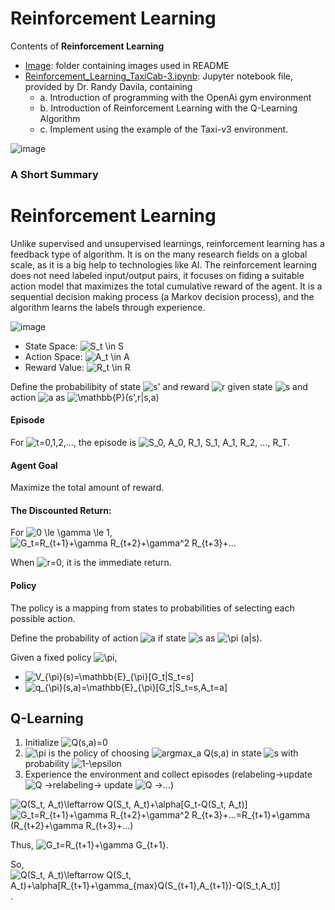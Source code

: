 # Reinforcement Learning

Contents of **Reinforcement Learning**

* [Image](): folder containing images used in README
* [Reinforcement_Learning_TaxiCab-3.ipynb](https://github.com/cissyyang1014/DataScience_and_MachineLearning/blob/main/ReinforcementLearning/Reinforcement_Learning_TaxiCab-3.ipynb): Jupyter notebook file, provided by Dr. Randy Davila, containing
  * a. Introduction of programming with the OpenAi gym environment
  * b. Introduction of Reinforcement Learning with the Q-Learning Algorithm
  * c. Implement using the example of the Taxi-v3 environment.

![image](https://github.com/cissyyang1014/DataScience_and_MachineLearning/blob/main/ReinforcementLearning/Image/Reinforcement-Learning-in-ML-TV.jpg)

### A Short Summary

# Reinforcement Learning

Unlike supervised and unsupervised learnings, reinforcement learning has a feedback type of algorithm. It is on the many research fields on a global scale, as it is a big help to technologies like AI. The reinforcement learning does not need labeled input/output pairs, it focuses on fiding a suitable action model that maximizes the total cumulative reward of the agent. It is a sequential decision making process (a Markov decision process), and the algorithm learns the labels through experience. 

![image](https://github.com/cissyyang1014/DataScience_and_MachineLearning/blob/main/ReinforcementLearning/Image/reinforcement-learning-fig1-700.jpg)

* State Space: <img src="https://latex.codecogs.com/svg.image?S_t&space;\in&space;S" title="S_t \in S" />
* Action Space: <img src="https://latex.codecogs.com/svg.image?A_t&space;\in&space;A" title="A_t \in A" />
* Reward Value: <img src="https://latex.codecogs.com/svg.image?R_t&space;\in&space;R" title="R_t \in R" />

Define the probabilibity of state <img src="https://latex.codecogs.com/svg.image?s'" title="s'" /> and reward <img src="https://latex.codecogs.com/svg.image?r" title="r" /> given state <img src="https://latex.codecogs.com/svg.image?s" title="s" /> and action <img src="https://latex.codecogs.com/svg.image?a" title="a" /> as <img src="https://latex.codecogs.com/svg.image?\mathbb{P}(s',r|s,a)" title="\mathbb{P}(s',r|s,a)" />

#### Episode

For <img src="https://latex.codecogs.com/svg.image?t=0,1,2,..." title="t=0,1,2,..." />, the episode is <img src="https://latex.codecogs.com/svg.image?S_0,&space;A_0,&space;R_1,&space;S_1,&space;A_1,&space;R_2,&space;...,&space;R_T" title="S_0, A_0, R_1, S_1, A_1, R_2, ..., R_T" />.

#### Agent Goal

Maximize the total amount of reward.

#### The Discounted Return:

For <img src="https://latex.codecogs.com/svg.image?0&space;\le&space;\gamma&space;\le&space;1" title="0 \le \gamma \le 1" />, 
<img src="https://latex.codecogs.com/svg.image?G_t=R_{t&plus;1}&plus;\gamma&space;R_{t&plus;2}&plus;\gamma^2&space;R_{t&plus;3}&plus;..." title="G_t=R_{t+1}+\gamma R_{t+2}+\gamma^2 R_{t+3}+..." />

When <img src="https://latex.codecogs.com/svg.image?r=0" title="r=0" />, it is the immediate return.

#### Policy

The policy is a mapping from states to probabilities of selecting each possible action.

Define the probability of action <img src="https://latex.codecogs.com/svg.image?a" title="a" /> if state <img src="https://latex.codecogs.com/svg.image?s" title="s" /> as <img src="https://latex.codecogs.com/svg.image?\pi&space;(a|s)" title="\pi (a|s)" />. 

Given a fixed policy <img src="https://latex.codecogs.com/svg.image?\pi" title="\pi" />,

* <img src="https://latex.codecogs.com/svg.image?V_{\pi}(s)=\mathbb{E}_{\pi}[G_t|S_t=s]" title="V_{\pi}(s)=\mathbb{E}_{\pi}[G_t|S_t=s]" />
* <img src="https://latex.codecogs.com/svg.image?q_{\pi}(s,a)=\mathbb{E}_{\pi}[G_t|S_t=s,A_t=a]" title="q_{\pi}(s,a)=\mathbb{E}_{\pi}[G_t|S_t=s,A_t=a]" />

## Q-Learning

1. Initialize <img src="https://latex.codecogs.com/svg.image?Q(s,a)=0" title="Q(s,a)=0" />
2. <img src="https://latex.codecogs.com/svg.image?\pi" title="\pi" /> is the policy of choosing <img src="https://latex.codecogs.com/svg.image?argmax_a&space;Q(s,a)" title="argmax_a Q(s,a)" /> in state <img src="https://latex.codecogs.com/svg.image?s" title="s" /> with probability <img src="https://latex.codecogs.com/svg.image?1-\epsilon" title="1-\epsilon" />
3. Experience the environment and collect episodes (relabeling->update <img src="https://latex.codecogs.com/svg.image?Q" title="Q" /> ->relabeling-> update <img src="https://latex.codecogs.com/svg.image?Q" title="Q" /> ->...)

<img src="https://latex.codecogs.com/svg.image?Q(S_t,&space;A_t)\leftarrow&space;Q(S_t,&space;A_t)&plus;\alpha[G_t-Q(S_t,&space;A_t)]" title="Q(S_t, A_t)\leftarrow Q(S_t, A_t)+\alpha[G_t-Q(S_t, A_t)]" />

<img src="https://latex.codecogs.com/svg.image?G_t=R_{t&plus;1}&plus;\gamma&space;R_{t&plus;2}&plus;\gamma^2&space;R_{t&plus;3}&plus;...=R_{t&plus;1}&plus;\gamma&space;(R_{t&plus;2}&plus;\gamma&space;R_{t&plus;3}&plus;...)" title="G_t=R_{t+1}+\gamma R_{t+2}+\gamma^2 R_{t+3}+...=R_{t+1}+\gamma (R_{t+2}+\gamma R_{t+3}+...)" />

Thus, <img src="https://latex.codecogs.com/svg.image?G_t=R_{t&plus;1}&plus;\gamma&space;G_{t&plus;1}" title="G_t=R_{t+1}+\gamma G_{t+1}" />.

So, <img src="https://latex.codecogs.com/svg.image?Q(S_t,&space;A_t)\leftarrow&space;Q(S_t,&space;A_t)&plus;\alpha[R_{t&plus;1}&plus;\gamma_{max}Q(S_{t&plus;1},A_{t&plus;1})-Q(S_t,A_t)]" title="Q(S_t, A_t)\leftarrow Q(S_t, A_t)+\alpha[R_{t+1}+\gamma_{max}Q(S_{t+1},A_{t+1})-Q(S_t,A_t)]" />.
